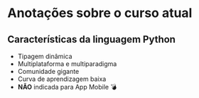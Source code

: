 # Anotações sobre o curso atual
## Características da linguagem Python
- Tipagem dinâmica
- Multiplataforma e multiparadigma
- Comunidade gigante
- Curva de aprendizagem baixa
- **NÃO** indicada para App Mobile :bomb: